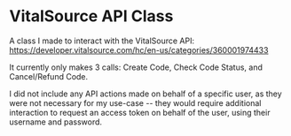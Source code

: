 # VitalSource API Class

A class I made to interact with the VitalSource API: https://developer.vitalsource.com/hc/en-us/categories/360001974433

It currently only makes 3 calls: Create Code, Check Code Status, and Cancel/Refund Code. 

I did not include any API actions made on behalf of a specific user, as they were not necessary for my use-case -- they would require additional interaction to request an access token on behalf of the user, using their username and password.
  
